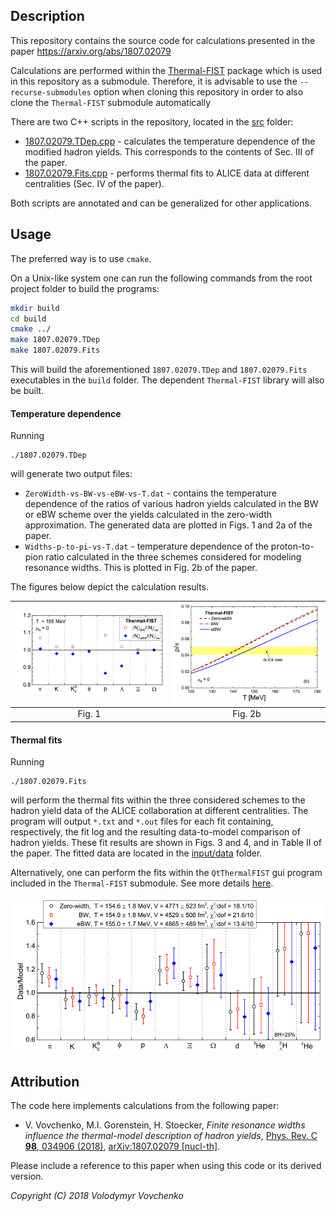 ## Description

This repository contains the source code for calculations presented in the paper https://arxiv.org/abs/1807.02079

Calculations are performed within the [Thermal-FIST](https://github.com/vlvovch/Thermal-FIST) package which is used in this repository as a submodule.
Therefore, it is advisable to use the `--recurse-submodules` option when cloning this repository in order to also clone the `Thermal-FIST` submodule automatically 

There are two C++ scripts in the repository, located in the [src](src) folder:
- [1807.02079.TDep.cpp](src/1807.02079.TDep.cpp) - calculates the temperature dependence of the modified hadron yields. This corresponds to the contents of Sec. III of the paper.
- [1807.02079.Fits.cpp](src/1807.02079.Fits.cpp) - performs thermal fits to ALICE data at different centralities (Sec. IV of the paper).

Both scripts are annotated and can be generalized for other applications.

## Usage
The preferred way is to use `cmake`.

On a Unix-like system one can run the following commands from the root project folder to build the programs:
```bash
mkdir build
cd build
cmake ../
make 1807.02079.TDep
make 1807.02079.Fits
```

This will build the aforementioned `1807.02079.TDep` and `1807.02079.Fits` executables in the `build` folder.
The dependent `Thermal-FIST` library will also be built.

#### Temperature dependence

Running
```
./1807.02079.TDep
```
will generate two output files:
- `ZeroWidth-vs-BW-vs-eBW-vs-T.dat` - contains the temperature dependence of the ratios of various hadron yields calculated in the BW or eBW scheme over the yields calculated in the zero-width approximation. The generated data are plotted in Figs. 1 and 2a of the paper.
- `Widths-p-to-pi-vs-T.dat` - temperature dependence of the proton-to-pion ratio calculated in the three schemes considered for modeling resonance widths. This is plotted in Fig. 2b of the paper.

The figures below depict the calculation results.

| ![Fig. 1](figs/w3_Ratios-T155.png)  |  ![Fig. 2b](figs/w4_ptopi-vs-T.png) |
|:-------------------------:|:-------------------------:|
| Fig. 1 | Fig. 2b


#### Thermal fits

Running
```
./1807.02079.Fits
```
will perform the thermal fits within the three considered schemes to the hadron yield data of the ALICE collaboration at different centralities. 
The program will output `*.txt` and `*.out` files for each fit containing, respectively, the fit log and the resulting data-to-model comparison of hadron yields.
These fit results are shown in Figs. 3 and 4, and in Table II of the paper.
The fitted data are located in the [input/data](input/data) folder.

Alternatively, one can perform the fits within the `QtThermalFIST` gui program included in the `Thermal-FIST` submodule. See more details [here](https://github.com/vlvovch/Thermal-FIST/blob/master/docs/quickstart.md).

<p align="center">
  <img src="figs/w2_data-model.png" alt="Fig. 3" width="600"/>
</p>

## Attribution
The code here implements calculations from the following paper:

- V. Vovchenko, M.I. Gorenstein, H. Stoecker, *Finite resonance widths influence the thermal-model description of hadron yields*, [Phys. Rev. C **98**, 034906 (2018)](https://doi.org/10.1103/PhysRevC.98.034906), [arXiv:1807.02079 [nucl-th]](https://arxiv.org/abs/1807.02079).

Please include a reference to this paper when using this code or its derived version.

*Copyright (C) 2018  Volodymyr Vovchenko*
